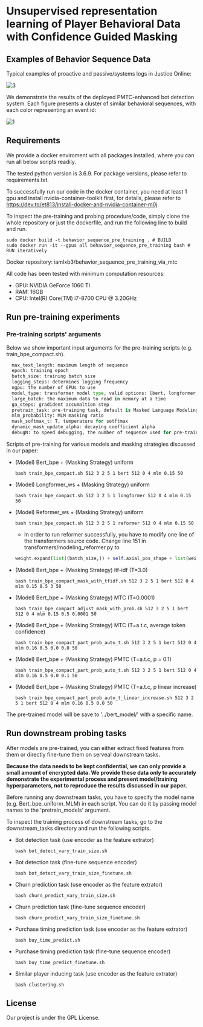 # Unsupervised representation learning of Player Behavioral Data with Confidence Guided Masking

## Examples of Behavior Sequence Data

Typical examples of proactive and passive/systems logs in Justice Online:

![3](https://tva1.sinaimg.cn/large/008i3skNly1gwkc1sce0vj324r0ogwlb.jpg)

We demonstrate the results of the deployed PMTC-enhanced bot detection system. Each figure presents a cluster of similar behavioral sequences, with each color representing an event id:

![1](https://tva1.sinaimg.cn/large/008i3skNly1gwkbzrqks4j31s10kd7a6.jpg)

## Requirements

We provide a docker enviroment with all packages installed, where you can run all below scripts readily.

The tested python version is 3.6.9. For package versions, please refer to requirements.txt.

To successfully run our code in the docker container, you need at least 1 gpu and install nvidia-container-toolkit first, for details, please refer to https://dev.to/et813/install-docker-and-nvidia-container-m0j. 

To inspect the pre-training and probing procedure/code, simply clone the whole repository or just the dockerfile, and run the following line to build and run.
```shell script
sudo docker build -t behavior_sequence_pre_training . # BUILD
sudo docker run -it --gpus all behavior_sequence_pre_training bash # RUN iteratively
```
Docker repository: iamlxb3/behavior_sequence_pre_training_via_mtc

All code has been tested with minimum computation resources:
- GPU: NVIDIA GeForce 1060 TI
- RAM: 16GB
- CPU: Intel(R) Core(TM) i7-8700 CPU @ 3.20GHz


## Run pre-training experiments

### Pre-training scripts' arguments
Below we show important input arguments for the pre-training scripts (e.g. train_bpe_compact.sh).
  ```python
    max_text_length: maximum length of sequence
    epoch: training epoch
    batch_size: training batch size
    logging_steps: determines logging frequency
    ngpu: the number of GPUs to use
    model_type: transformer model type, valid options: [bert, longformer, reformer]
    large_batch: the maximum data to read in memory at a time
    ga_steps: gradident accumaltion step
    pretrain_task: pre-training task, default is Masked Language Modeling (MLM)
    mlm_probability: MLM masking ratio
    mask_softmax_t: T, temperature for sotftmax
    dynamic_mask_update_alpha: decaying coefficient alpha
    debugN: to speed debugging, the number of sequence used for pre-training
  ```
Scripts of pre-training for various models and masking strategies discussed in our paper:
- (Model) Bert_bpe + (Masking Strategy) uniform
  ```shell script
  bash train_bpe_compact.sh 512 3 2 5 1 bert 512 0 4 mlm 0.15 50
  ```
- (Model) Longformer_ws + (Masking Strategy) uniform
  ```shell script
  bash train_bpe_compact.sh 512 3 2 5 1 longformer 512 0 4 mlm 0.15 50
  ```
- (Model) Reformer_ws + (Masking Strategy) uniform
  ```shell script
  bash train_bpe_compact.sh 512 3 2 5 1 reformer 512 0 4 mlm 0.15 50
  ```
  * In order to run reformer successfully, you have to modify one line of the transformers source code.
  Change line 151 in transformers/modeling_reformer.py to
  ```python
  weight.expand(list((batch_size,)) + self.axial_pos_shape + list(weight.shape[-1:])) for weight in self.weights
  ```
- (Model) Bert_bpe + (Masking Strategy) itf-idf (T=3.0)
  ```shell script
  bash train_bpe_compact_mask_with_tfidf.sh 512 3 2 5 1 bert 512 0 4 mlm 0.15 0.5 3 50
  ```
- (Model) Bert_bpe + (Masking Strategy) MTC (T=0.0001)
  ```shell script
  bash train_bpe_compact_adjust_mask_with_prob.sh 512 3 2 5 1 bert 512 0 4 mlm 0.15 0.5 0.0001 50
  ```
- (Model) Bert_bpe + (Masking Strategy) MTC (T=a.t.c, average token confidence)
  ```shell script
  bash train_bpe_compact_part_prob_auto_t.sh 512 3 2 5 1 bert 512 0 4 mlm 0.16 0.5 0.0 0.0 50
  ```
- (Model) Bert_bpe + (Masking Strategy) PMTC (T=a.t.c, p = 0.1)
  ```shell script
  bash train_bpe_compact_part_prob_auto_t.sh 512 3 2 5 1 bert 512 0 4 mlm 0.16 0.5 0.0 0.1 50
  ```
- (Model) Bert_bpe + (Masking Strategy) PMTC (T=a.t.c, p linear increase)
  ```shell script
  bash train_bpe_compact_part_prob_auto_t_linear_increase.sh 512 3 2 5 1 bert 512 0 4 mlm 0.16 0.5 0.0 50
  ```
The pre-trained model will be save to '../bert_model/' with a specific name.

## Run downstream probing tasks
After models are pre-trained, you can either extract fixed features from them or directly fine-tune them on serveal downstream tasks.

**Because the data needs to be kept confidential, we can only provide a small amount of encrypted data. We provide these data only to accurately demonstrate the experimental process and present model/training hyperparameters, not to reproduce the results discussed in our paper.**

Before running any downstream tasks, you have to specify the model name (e.g. Bert_bpe_uniform_MLM) in each script. You can do it by passing model names to the 'pretrain_models' argument.

To inspect the training process of downstream tasks, go to the downstream_tasks directory and run the following scripts.

- Bot detection task (use encoder as the feature extrator)
  ```shell script
  bash bot_detect_vary_train_size.sh
  ```
- Bot detection task (fine-tune sequence encoder)
  ```shell script
  bash bot_detect_vary_train_size_finetune.sh
  ```
- Churn prediction task (use encoder as the feature extrator)
  ```shell script
  bash churn_predict_vary_train_size.sh
  ```
- Churn prediction task (fine-tune sequence encoder)
  ```shell script
  bash churn_predict_vary_train_size_finetune.sh
  ```
- Purchase timing prediction task (use encoder as the feature extrator)
  ```shell script
  bash buy_time_predict.sh
  ```
- Purchase timing prediction task (fine-tune sequence encoder)
  ```shell script
  bash buy_time_predict_finetune.sh
  ```
- Similar player inducing task (use encoder as the feature extrator)
  ```shell script
  bash clustering.sh
  ```

## License

Our project is under the GPL License.
